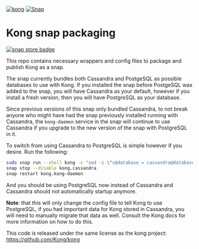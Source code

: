 [![kong](https://snapcraft.io//kong/badge.svg)](https://snapcraft.io/kong)
[![Snap](https://github.com/anonymouse64/kong-snap/workflows/Snap/badge.svg)](https://github.com/anonymouse64/kong-snap/actions?query=workflow%3ASnap)
# Kong snap packaging

[![snap store badge](https://raw.githubusercontent.com/snapcore/snap-store-badges/master/EN/%5BEN%5D-snap-store-black-uneditable.png)](https://snapcraft.io/kong)


This repo contains necessary wrappers and config files to package and publish Kong as a snap.

The snap currently bundles both Cassandra and PostgeSQL as possible databases to use with Kong. If you installed the snap before PostgeSQL was added to the snap, you will have Cassandra as your default, however if you install a fresh version, then you will have PostgreSQL as your database. 

Since previous versions of this snap only bundled Cassandra, to not break anyone who might have had the snap previously installed running with Cassandra, the `kong-daemon` service in the snap will continue to use Cassandra if you upgrade to the new version of the snap with PostgreSQL in it. 

To switch from using Cassandra to PostgreSQL is simple however if you desire. Run the following:

```bash
sudo snap run --shell kong -c "sed -i \"s@database = cassandra@database = postgres@\" \$SNAP_DATA/config/kong.conf"
snap stop --disable kong.cassandra
snap restart kong.kong-daemon
```

And you should be using PostgreSQL now instead of Cassandra and Cassandra should not automatically startup anymore.

**Note**: that this will only change the config file to tell Kong to use PostgreSQL, if you had important data for Kong stored in Cassandra, you will need to manually migrate that data as well. Consult the Kong docs for more information on how to do this.

This code is released under the same license as the kong project: https://github.com/Kong/kong
